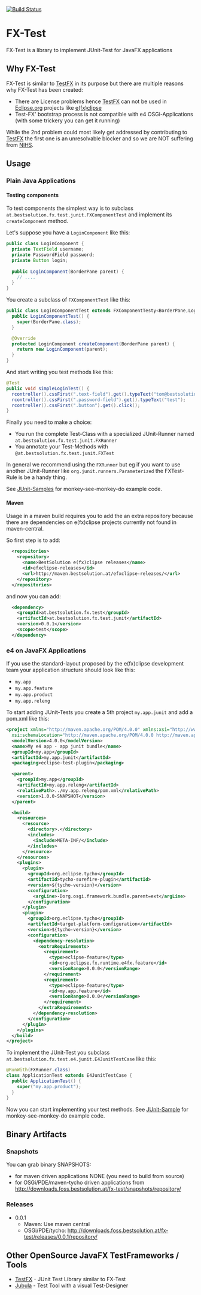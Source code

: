 [![Build Status](https://travis-ci.org/BestSolution-at/FX-Test.svg?branch=master)](https://travis-ci.org/BestSolution-at/FX-Test)

# FX-Test

FX-Test is a library to implement JUnit-Test for JavaFX applications

## Why FX-Test

FX-Test is similar to [TestFX][1] in its purpose but there are multiple reasons why FX-Test has been created:
* There are License problems hence [TestFX][1] can not be used in [Eclipse.org][3] projects like [e(fx)clipse][4]
* Test-FX' bootstrap process is not compatible with e4 OSGi-Applications (with some trickery you can get it running)

While the 2nd problem could most likely get addressed by contributing to [TestFX][1] the first one is an unresolvable
blocker and so we are NOT suffering from [NIHS][5].

## Usage

### Plain Java Applications

#### Testing components

To test components the simplest way is to subclass `at.bestsolution.fx.test.junit.FXComponentTest` and implement its `createComponent` method.

Let's suppose you have a `LoginComponent` like this:
```java
public class LoginComponent {
  private TextField username;
  private PasswordField password;
  private Button login;
  
  public LoginComponent(BorderPane parent) {
    // ....
  }
}
```

You create a subclass of `FXComponentTest` like this:
```java
public class LoginComponentTest extends FXComponentTesty<BorderPane,LoginComponent> {
  public LoginComponentTest() {
    super(BorderPane.class);
  }

  @Override
  protected LoginComponent createComponent(BorderPane parent) {
    return new LoginComponent(parent);
  }
}
```

And start writing you test methods like this:
```java
@Test
public void simpleLoginTest() {
  rcontroller().cssFirst(".text-field").get().typeText("tom@bestsolution.at");
  rcontroller().cssFirst(".password-field").get().typeText("test");
  rcontroller().cssFirst(".button").get().click();
}
```

Finally you need to make a choice:
* You run the complete Test-Class with a specialized JUnit-Runner named `at.bestsolution.fx.test.junit.FXRunner`
* You annotate your Test-Methods with `@at.bestsolution.fx.test.junit.FXTest`

In general we recommend using the `FXRunner` but eg if you want to use another JUnit-Runner like `org.junit.runners.Parameterized` the FXTest-Rule is be a handy thing.

See [JUnit-Samples][6] for monkey-see-monkey-do example code.

#### Maven

Usage in a maven build requires you to add the an extra repository because there are dependencies on e(fx)clipse projects currently not found in maven-central.

So first step is to add:

```xml
  <repositories>
    <repository>
      <name>BestSolution e(fx)clipse releases</name>
      <id>efxclipse-releases</id>
      <url>http://maven.bestsolution.at/efxclipse-releases/</url>
    </repository>
  </repositories>
```
and now you can add:

```xml
  <dependency>
    <groupId>at.bestsolution.fx.test</groupId>
    <artifactId>at.bestsolution.fx.test.junit</artifactId>
    <version>0.0.1</version>
    <scope>test</scope>
  </dependency>
```

### e4 on JavaFX Applications

If you use the standard-layout proposed by the e(fx)clipse development team your application structure should look like this:
* `my.app`
* `my.app.feature`
* `my.app.product`
* `my.app.releng`

To start adding JUnit-Tests you create a 5th project `my.app.junit` and add a pom.xml like this:

```xml
<project xmlns="http://maven.apache.org/POM/4.0.0" xmlns:xsi="http://www.w3.org/2001/XMLSchema-instance"
  xsi:schemaLocation="http://maven.apache.org/POM/4.0.0 http://maven.apache.org/xsd/maven-4.0.0.xsd">
  <modelVersion>4.0.0</modelVersion>
  <name>My e4 app - app junit bundle</name>
  <groupId>my.app</groupId>
  <artifactId>my.app.junit</artifactId>
  <packaging>eclipse-test-plugin</packaging>

  <parent>
    <groupId>my.app</groupId>
    <artifactId>my.app.releng</artifactId>
    <relativePath>../my.app.releng/pom.xml</relativePath>
    <version>1.0.0-SNAPSHOT</version>
  </parent>

  <build>
    <resources>
      <resource>
        <directory>.</directory>
        <includes>
          <include>META-INF/</include>
        </includes>
      </resource>
    </resources>
    <plugins>
      <plugin>
        <groupId>org.eclipse.tycho</groupId>
        <artifactId>tycho-surefire-plugin</artifactId>
        <version>${tycho-version}</version>
        <configuration>
          <argLine>-Dorg.osgi.framework.bundle.parent=ext</argLine>
        </configuration>
      </plugin>
      <plugin>
        <groupId>org.eclipse.tycho</groupId>
        <artifactId>target-platform-configuration</artifactId>
        <version>${tycho-version}</version>
        <configuration>
          <dependency-resolution>
            <extraRequirements>
              <requirement>
                <type>eclipse-feature</type>
                <id>org.eclipse.fx.runtime.e4fx.feature</id>
                <versionRange>0.0.0</versionRange>
              </requirement>
              <requirement>
                <type>eclipse-feature</type>
                <id>my.app.feature</id>
                <versionRange>0.0.0</versionRange>
              </requirement>
            </extraRequirements>
          </dependency-resolution>
        </configuration>
      </plugin>
    </plugins>
  </build>
</project>
```
To implement the JUnit-Test you subclass `at.bestsolution.fx.test.e4.junit.E4JunitTestCase` like this:

```java
@RunWith(FXRunner.class)
class ApplicationTest extends E4JunitTestCase {
  public ApplicationTest() {
    super("my.app.product");
  }
}
```

Now you can start implementing your test methods. See [JUnit-Sample][7] for monkey-see-monkey-do example code.

## Binary Artifacts

### Snapshots 

You can grab binary SNAPSHOTS:
* for maven driven applications NONE (you need to build from source)
* for OSGi/PDE/maven-tycho driven applications from http://downloads.foss.bestsolution.at/fx-test/snapshots/repository/

### Releases

* 0.0.1
  * Maven: Use maven central
  * OSGi/PDE/tycho: http://downloads.foss.bestsolution.at/fx-test/releases/0.0.1/repository/

## Other OpenSource JavaFX TestFrameworks / Tools

* [TestFX][1] - JUnit Test Library similar to FX-Test
* [Jubula][2] - Test Tool with a visual Test-Designer

[1]: https://github.com/TestFX/TestFX
[2]: http://eclipse.org/jubula
[3]: https://www.eclipse.org/
[4]: http://efxclipse.org/
[5]: https://de.wikipedia.org/wiki/Not-invented-here-Syndrom
[6]: https://github.com/BestSolution-at/FX-Test/tree/master/at.bestsolution.fx.test/at.bestsolution.fx.test.junit/src/test/java/at/bestsolution/fx/test/junit
[7]: https://github.com/BestSolution-at/FX-Test/tree/master/e4-test/sample.osgi.app.app.junit
